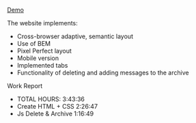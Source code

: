[Demo](https://kostiukpavlo.github.io/glivera-frontend/)

The website implements:
- Cross-browser adaptive, semantic layout
- Use of BEM
- Pixel Perfect layout
- Mobile version
- Implemented tabs
- Functionality of deleting and adding messages to the archive

Work Report

- TOTAL HOURS: 3:43:36
- Create HTML + CSS 2:26:47
- Js Delete & Archive 1:16:49
